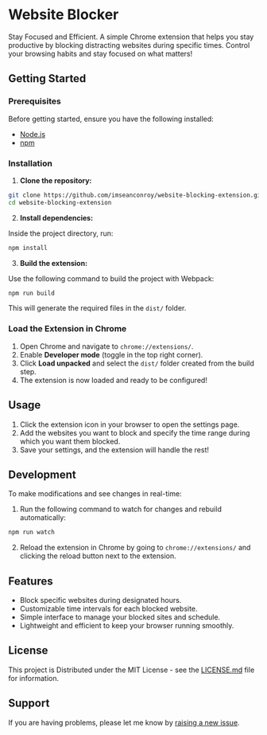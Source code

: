 # Website Blocker

Stay Focused and Efficient. A simple Chrome extension that helps you stay productive by blocking distracting websites during specific times. Control your browsing habits and stay focused on what matters!

## Getting Started

### Prerequisites
Before getting started, ensure you have the following installed:
- [Node.js](https://nodejs.org/)
- [npm](https://www.npmjs.com/)

### Installation

1. **Clone the repository:**

```bash
git clone https://github.com/imseanconroy/website-blocking-extension.git
cd website-blocking-extension
```

2. **Install dependencies:**

Inside the project directory, run:

```bash
npm install
```

3. **Build the extension:**

Use the following command to build the project with Webpack:

```bash
npm run build
```

This will generate the required files in the `dist/` folder.

### Load the Extension in Chrome

1. Open Chrome and navigate to `chrome://extensions/`.
2. Enable **Developer mode** (toggle in the top right corner).
3. Click **Load unpacked** and select the `dist/` folder created from the build step.
4. The extension is now loaded and ready to be configured!

## Usage

1. Click the extension icon in your browser to open the settings page.
2. Add the websites you want to block and specify the time range during which you want them blocked.
3. Save your settings, and the extension will handle the rest!

## Development

To make modifications and see changes in real-time:

1. Run the following command to watch for changes and rebuild automatically:

```bash
npm run watch
```

2. Reload the extension in Chrome by going to `chrome://extensions/` and clicking the reload button next to the extension.

## Features
- Block specific websites during designated hours.
- Customizable time intervals for each blocked website.
- Simple interface to manage your blocked sites and schedule.
- Lightweight and efficient to keep your browser running smoothly.

## License

This project is Distributed under the MIT License - see the [LICENSE.md](LICENSE.md) file for information.

## Support

If you are having problems, please let me know by [raising a new issue](https://github.com/ImSeanConroy/website-blocking-extension/issues/new/choose).

